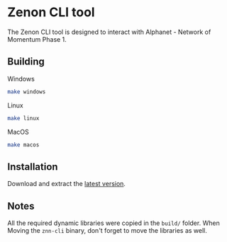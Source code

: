 # Zenon CLI tool

The Zenon CLI tool is designed to interact with Alphanet - Network of Momentum Phase 1.

## Building

Windows

```bash
make windows
```

Linux

```bash
make linux
```

MacOS

```bash
make macos
```

## Installation

Download and extract the [latest version](https://github.com/hypercore-one/znn_cli_dart/releases/).

## Notes

All the required dynamic libraries were copied in the `build/` folder. When Moving the `znn-cli` binary, don't forget to move the libraries as well.
